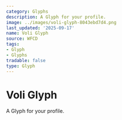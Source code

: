 ```yaml
---
category: Glyphs
description: A Glyph for your profile.
image: ../images/voli-glyph-8043ebd7d4.png
last_updated: '2025-09-17'
name: Voli Glyph
source: WFCD
tags:
- Glyph
- Glyphs
tradable: false
type: Glyph
---
```


# Voli Glyph

A Glyph for your profile.

